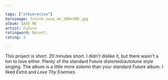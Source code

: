 ```yaml
---

tags: ["albumreview"]
heroimage: future_save_me_300x300.jpg
album: SAVE ME
artist: Future
ratingword: Decent.
rating: 3

---
```


This project is short. 20 minutes short. I didn't dislike it, but there wasn't a ton to love either. Plenty of the standard Future distorted/autotune style singing. The album is a little more solemn than your standard Future album. I liked *Extra* and *Love Thy Enemies*.
